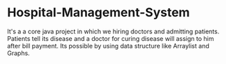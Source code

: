# Hospital-Management-System
It's a a core java project in which we hiring doctors and admitting patients. Patients tell its disease and a doctor for curing disease will assign to him after bill payment. Its possible by using data structure like Arraylist and Graphs.
